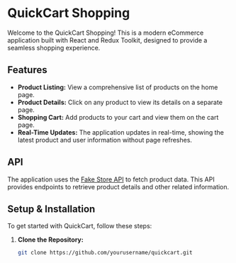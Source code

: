 # QuickCart Shopping

Welcome to the QuickCart Shopping! This is a modern eCommerce application built with React and Redux Toolkit, designed to provide a seamless shopping experience.

## Features

- **Product Listing:** View a comprehensive list of products on the home page.
- **Product Details:** Click on any product to view its details on a separate page.
- **Shopping Cart:** Add products to your cart and view them on the cart page.
- **Real-Time Updates:** The application updates in real-time, showing the latest product and user information without page refreshes.

## API

The application uses the [Fake Store API](https://fakestoreapi.com/products) to fetch product data. This API provides endpoints to retrieve product details and other related information.

## Setup & Installation

To get started with QuickCart, follow these steps:

1. **Clone the Repository:**

   ```bash
   git clone https://github.com/yourusername/quickcart.git
